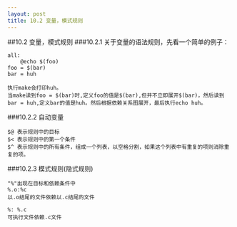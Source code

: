 ```yaml
---
layout: post
title: 10.2 变量，模式规则
---
```


##10.2 变量，模式规则
###10.2.1 
关于变量的语法规则，先看一个简单的例子：

    all:
        @echo $(foo)
    foo = $(bar)
    bar = huh
    
    执行make会打印huh。
    当make读到foo = $(bar)时,定义foo的值是$(bar),但并不立即展开$(bar)，然后读到bar = huh,定义bar的值是huh。然后根据依赖关系图展开，最后执行echo huh。

###10.2.2 自动变量

    $@ 表示规则中的目标
    $< 表示规则中的第一个条件
    $^ 表示规则中的所有条件，组成一个列表，以空格分割，如果这个列表中有重复的项则消除重复的项。

###10.2.3 模式规则(隐式规则)
    
    "%"出现在目标和依赖条件中
    %.o:%c
    以.o结尾的文件依赖以.c结尾的文件
    
    %: %.c
    可执行文件依赖.c文件

